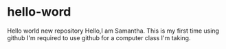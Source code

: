 # hello-word
Hello world new repository
Hello,I am Samantha. This is my first time using github
I'm required to use github for a computer class I'm taking.
